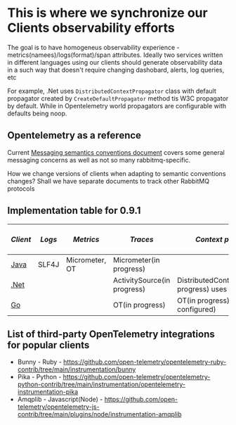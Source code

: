 # This is where we synchronize our Clients observability efforts

The goal is to have homogeneus observability experience - metrics(namees)/logs(format)/span attributes.
Ideally two services written in different languages using our clients should generate observability data in a such way that doesn't require changing dashobard, alerts, log queries, etc

For example, .Net uses `DistributedContextPropagator` class with default propagator created by `CreateDefaultPropagator` method tis W3C propagator by default. While in Opentelemetry world propagators are configurable with defaults being noop.


## Opentelemetry as a reference
Current [Messaging semantics conventions document](https://github.com/open-telemetry/opentelemetry-specification/blob/main/specification/trace/semantic_conventions/messaging.md) covers some general messaging concerns as well as not so many rabbitmq-specific. 

How we change versions of clients when adapting to semantic conventions changes?
Shall we have separate documents to track other RabbitMQ protocols 


## Implementation table for 0.9.1

| *Client* | *Logs* | *Metrics* | *Traces* | *Context propagation* | *Logging Trace Info* | *Tutorial* |
|-----|-----|-----|-----|-----|-----|-----|
| [Java](https://github.com/rabbitmq/rabbitmq-java-client/pull/1017)   |  SLF4J   |  Micrometer, OT   |  Micrometer(in progress)  |   |
| [.Net](https://github.com/rabbitmq/rabbitmq-dotnet-client/pull/1261)      |     |     |    ActivitySource(in progress)  |  DistributedContextPropagator(in progress) uses W3C |
| [Go](https://github.com/rabbitmq/amqp091-go/issues/43)      |     |     |  OT(in progress)   |  OT(in progress) (uses whatever configured) |

## List of third-party OpenTelemetry integrations for popular clients
- Bunny - Ruby - https://github.com/open-telemetry/opentelemetry-ruby-contrib/tree/main/instrumentation/bunny
- Pika - Python - https://github.com/open-telemetry/opentelemetry-python-contrib/tree/main/instrumentation/opentelemetry-instrumentation-pika
- Amqplib - Javascript(Node) - https://github.com/open-telemetry/opentelemetry-js-contrib/tree/main/plugins/node/instrumentation-amqplib
